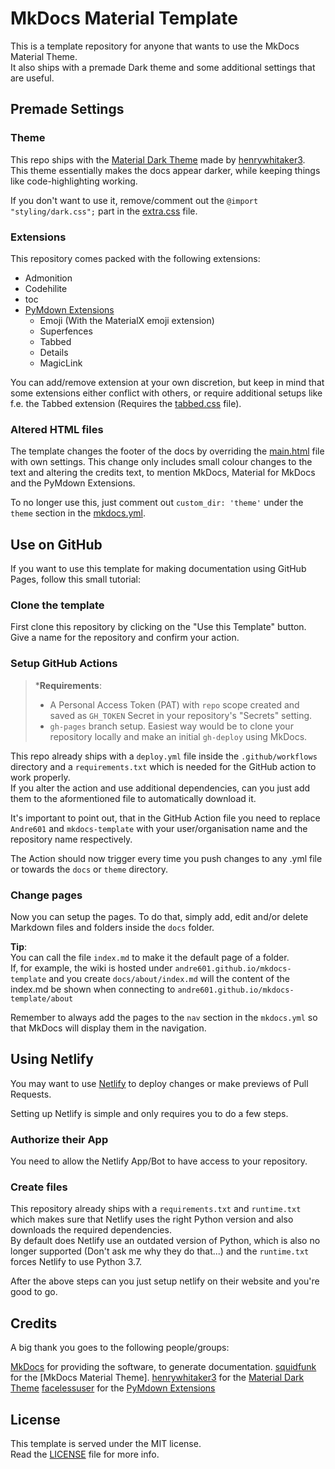 [MkDocs]: https://www.mkdocs.org/

[squidfunk]: https://github.com/squidfunk
[Material Theme]: https://github.com/squidfunk/mkdocs-material

[Material Dark Theme]: https://github.com/henrywhitaker3/mkdocs-material-dark-theme
[henrywhitaker3]: https://github.com/henrywhitaker3

[facelessuser]: https://github.com/facelessuser
[PyMdown Extensions]: https://github.com/facelessuser/pymdown-extensions/

[Netlify]: https://netlify.com

[extra.css]: https://github.com/Andre601/mkdocs-template/blob/master/docs/assets/css/extra.css
[tabbed.css]: https://github.com/Andre601/mkdocs-template/blob/master/docs/assets/css/extensions/tabbed.css
[mkdocs.yml]: https://github.com/Andre601/mkdocs-template/blob/master/mkdocs.yml
[main.html]: https://github.com/Andre601/mkdocs-template/blob/master/theme/main.html
[LICENSE]: https://github.com/Andre601/mkdocs-template/blob/master/LICENSE

# MkDocs Material Template
This is a template repository for anyone that wants to use the MkDocs Material Theme.  
It also ships with a premade Dark theme and some additional settings that are useful.

## Premade Settings

### Theme
This repo ships with the [Material Dark Theme] made by [henrywhitaker3].  
This theme essentially makes the docs appear darker, while keeping things like code-highlighting working.

If you don't want to use it, remove/comment out the `@import "styling/dark.css";` part in the [extra.css] file.

### Extensions
This repository comes packed with the following extensions:

- Admonition
- Codehilite
- toc
- [PyMdown Extensions]
    - Emoji (With the MaterialX emoji extension)
    - Superfences
    - Tabbed
    - Details
    - MagicLink

You can add/remove extension at your own discretion, but keep in mind that some extensions either conflict with others, or require additional setups like f.e. the Tabbed extension (Requires the [tabbed.css] file).

### Altered HTML files
The template changes the footer of the docs by overriding the [main.html] file with own settings.
This change only includes small colour changes to the text and altering the credits text, to mention MkDocs, Material for MkDocs and the PyMdown Extensions.

To no longer use this, just comment out `custom_dir: 'theme'` under the `theme` section in the [mkdocs.yml].

## Use on GitHub
If you want to use this template for making documentation using GitHub Pages, follow this small tutorial:

### Clone the template
First clone this repository by clicking on the "Use this Template" button.  
Give a name for the repository and confirm your action.

### Setup GitHub Actions
> ***Requirements**:  
> - A Personal Access Token (PAT) with `repo` scope created and saved as `GH_TOKEN` Secret in your repository's "Secrets" setting.
> - `gh-pages` branch setup. Easiest way would be to clone your repository locally and make an initial `gh-deploy` using MkDocs.

This repo already ships with a `deploy.yml` file inside the `.github/workflows` directory and a `requirements.txt` which is needed for the GitHub action to work properly.  
If you alter the action and use additional dependencies, can you just add them to the aformentioned file to automatically download it.

It's important to point out, that in the GitHub Action file you need to replace `Andre601` and `mkdocs-template` with your user/organisation name and the repository name respectively.

The Action should now trigger every time you push changes to any .yml file or towards the `docs` or `theme` directory.

### Change pages
Now you can setup the pages. To do that, simply add, edit and/or delete Markdown files and folders inside the `docs` folder.

**Tip**:  
You can call the file `index.md` to make it the default page of a folder.  
If, for example, the wiki is hosted under `andre601.github.io/mkdocs-template` and you create `docs/about/index.md` will the content of the index.md be shown when connecting to `andre601.github.io/mkdocs-template/about`

Remember to always add the pages to the `nav` section in the `mkdocs.yml` so that MkDocs will display them in the navigation.

## Using Netlify
You may want to use [Netlify] to deploy changes or make previews of Pull Requests.

Setting up Netlify is simple and only requires you to do a few steps.

### Authorize their App
You need to allow the Netlify App/Bot to have access to your repository.

### Create files
This repository already ships with a `requirements.txt` and `runtime.txt` which makes sure that Netlify uses the right Python version and also downloads the required dependencies.  
By default does Netlify use an outdated version of Python, which is also no longer supported (Don't ask me why they do that...) and the `runtime.txt` forces Netlify to use Python 3.7.

After the above steps can you just setup netlify on their website and you're good to go.

## Credits
A big thank you goes to the following people/groups:

[MkDocs] for providing the software, to generate documentation.
[squidfunk] for the [MkDocs Material Theme].
[henrywhitaker3] for the [Material Dark Theme]
[facelessuser] for the [PyMdown Extensions]

## License
This template is served under the MIT license.  
Read the [LICENSE] file for more info.
